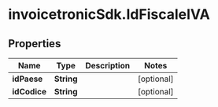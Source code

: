 # invoicetronicSdk.IdFiscaleIVA

## Properties

Name | Type | Description | Notes
------------ | ------------- | ------------- | -------------
**idPaese** | **String** |  | [optional] 
**idCodice** | **String** |  | [optional] 


